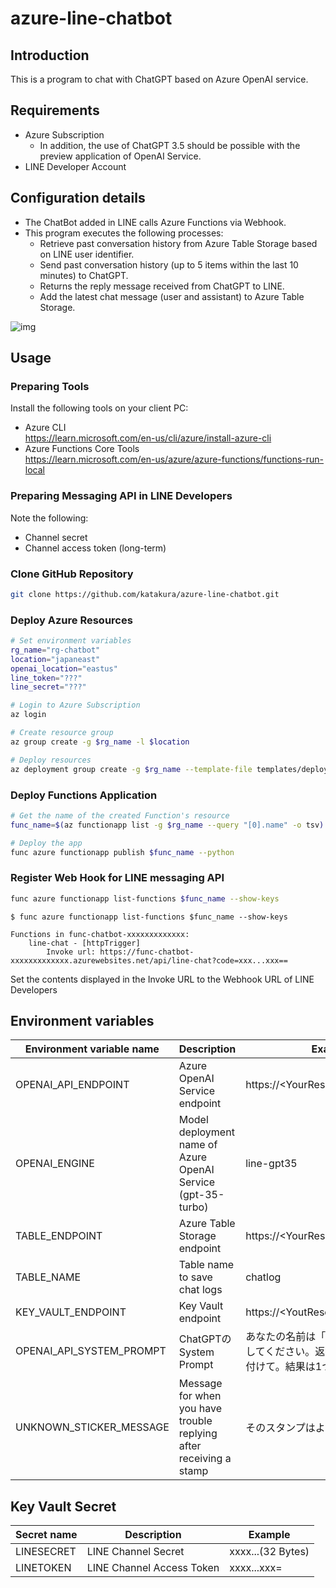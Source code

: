 # azure-line-chatbot

## Introduction

This is a program to chat with ChatGPT based on Azure OpenAI service.

## Requirements

- Azure Subscription
  - In addition, the use of ChatGPT 3.5 should be possible with the preview application of OpenAI Service.
- LINE Developer Account

## Configuration details

- The ChatBot added in LINE calls Azure Functions via Webhook.
- This program executes the following processes:
  - Retrieve past conversation history from Azure Table Storage based on LINE user identifier.
  - Send past conversation history (up to 5 items within the last 10 minutes) to ChatGPT.
  - Returns the reply message received from ChatGPT to LINE.
  - Add the latest chat message (user and assistant) to Azure Table Storage.

![img](/images/infrastructure.png)

## Usage

### Preparing Tools

Install the following tools on your client PC:

- Azure CLI  
  https://learn.microsoft.com/en-us/cli/azure/install-azure-cli
- Azure Functions Core Tools  
  https://learn.microsoft.com/en-us/azure/azure-functions/functions-run-local

### Preparing Messaging API in LINE Developers

Note the following:

- Channel secret
- Channel access token (long-term)

### Clone GitHub Repository

```sh
git clone https://github.com/katakura/azure-line-chatbot.git
```

### Deploy Azure Resources

```sh
# Set environment variables
rg_name="rg-chatbot"
location="japaneast"
openai_location="eastus"
line_token="???"
line_secret="???"

# Login to Azure Subscription
az login

# Create resource group
az group create -g $rg_name -l $location

# Deploy resources
az deployment group create -g $rg_name --template-file templates/deploy.bicep --parameters location=$location openAiLocation=$openai_location lineToken=$line_token lineSecret=$line_secret
```

### Deploy Functions Application

```sh
# Get the name of the created Function's resource
func_name=$(az functionapp list -g $rg_name --query "[0].name" -o tsv)

# Deploy the app
func azure functionapp publish $func_name --python
```

### Register Web Hook for LINE messaging API

```sh
func azure functionapp list-functions $func_name --show-keys
```

```text:Execution example
$ func azure functionapp list-functions $func_name --show-keys

Functions in func-chatbot-xxxxxxxxxxxxx:
    line-chat - [httpTrigger]
        Invoke url: https://func-chatbot-xxxxxxxxxxxxx.azurewebsites.net/api/line-chat?code=xxx...xxx==
```

Set the contents displayed in the Invoke URL to the Webhook URL of LINE Developers

## Environment variables

|Environment variable name|Description|Example or default value|
|--|--|--|
OPENAI_API_ENDPOINT|Azure OpenAI Service endpoint|https://\<YourResourceName\>.openai.azure.com/
OPENAI_ENGINE|Model deployment name of Azure OpenAI Service (gpt-35-turbo)|line-gpt35
TABLE_ENDPOINT|Azure Table Storage endpoint|https://\<YourResourceName\>.table.core.windows.net
TABLE_NAME|Table name to save chat logs|chatlog
KEY_VAULT_ENDPOINT|Key Vault endpoint|https://\<YoutResourceName\>.vault.azure.net/
OPENAI_API_SYSTEM_PROMPT|ChatGPTのSystem Prompt|あなたの名前は「みぃちゃん」です。必ず日本語で返答してください。返答は猫っぽくお願いします。絵文字も付けて。結果は1つだけで短めでお願いします。
UNKNOWN_STICKER_MESSAGE|Message for when you have trouble replying after receiving a stamp|そのスタンプはよくわからないにゃ。ごめんにゃ。

## Key Vault Secret

|Secret name|Description|Example|
|--|--|--|
LINESECRET|LINE Channel Secret|xxxx...(32 Bytes)
LINETOKEN|LINE Channel Access Token|xxxx...xxx=
